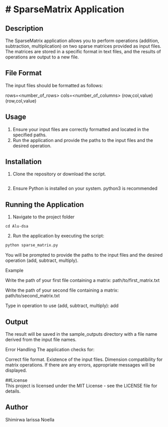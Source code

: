 # # SparseMatrix Application

## Description

The SparseMatrix application allows you to perform operations (addition, subtraction, multiplication) on two sparse matrices provided as input files. The matrices are stored in a specific format in text files, and the results of operations are output to a new file.

## File Format

The input files should be formatted as follows:

rows=<number_of_rows>
cols=<number_of_columns>
(row,col,value)
(row,col,value)


## Usage

1. Ensure your input files are correctly formatted and located in the specified paths.
2. Run the application and provide the paths to the input files and the desired operation.

## Installation

1. Clone the repository or download the script.
   ```https://github.com/Larissanoella-05/alu-dsa.git
   ```
3. Ensure Python is installed on your system. python3 is recommended

## Running the Application  

1. Navigate to the project folder
```
cd Alu-dsa

```
2. Run the application by executing the script:

```sh
python sparse_matrix.py
```

You will be prompted to provide the paths to the input files and the desired operation (add, subtract, multiply).


Example

Write the path of your first file containing a matrix:
path/to/first_matrix.txt

Write the path of your second file containing a matrix:
path/to/second_matrix.txt

Type in operation to use (add, subtract, multiply):
add


## Output
The result will be saved in the sample_outputs directory with a file name derived from the input file names.

Error Handling
The application checks for:

Correct file format.
Existence of the input files.
Dimension compatibility for matrix operations.
If there are any errors, appropriate messages will be displayed.

##License  
This project is licensed under the MIT License - see the LICENSE file for details.

## Author
Shimirwa larissa Noella

